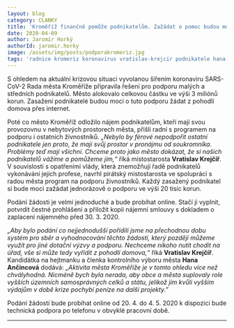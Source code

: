 ```yaml
---
layout: blog
category: CLANKY
title: 'Kroměříž finančně pomůže podnikatelům. Zažádat o pomoc budou moci jednoduše přes internet.'
date: 2020-04-09
author: Jaromír Horký
authorId: jaromir.horky
image: /assets/img/posts/podporakromeriz.jpg
tags: 'radnice kromeriz koronavirus vratislav-krejcir podnikatele hana-ancincova'
---
```

S ohledem na aktuální krizovou situaci vyvolanou šířením koronaviru SARS-CoV-2 Rada města Kroměříže připravila řešení pro podporu malých a středních podnikatelů. Město alokovalo celkovou částku ve výši 3 miliónů korun. Zasažení podnikatelé budou moci o tuto podporu žádat z pohodlí domova přes internet.

Poté co město Kroměříž odložilo nájem podnikatelům, kteří mají svou provozovnu v nebytových prostorech města, přišli radní s programem na podporu i ostatních živnostníků. *„Nebylo by férové nepodpořit ostatní podnikatele jen proto, že mají svůj prostor v pronájmu od soukromníka. Problémy teď mají všichni. Chceme proto jako město dokázat, že si našich podnikatelů vážíme a pomůžeme jim,“* říká místostarosta **Vratislav Krejčíř**.
V souvislosti s opatřeními vlády, která znemožňují řadě podnikatelů vykonávání jejich profese, navrhl pirátský místostarosta ve spolupráci s radou města program na podporu živnostníků. Každý zasažený podnikatel si bude moci zažádat jednorázově o podporu ve výši 20 tisíc korun.

Podání žádosti je velmi jednoduché a bude probíhat online. Stačí ji vyplnit, potvrdit čestné prohlášení a přiložit kopii nájemní smlouvy s dokladem o zaplacení nájemného před 30. 3. 2020. 

*„Aby bylo podání co nejjednodušší pořídili jsme na přechodnou dobu systém pro sběr a vyhodnocování těchto žádostí, který později můžeme využít pro jiné dotační výzvy a podporu. Nechceme nikoho nutit chodit na úřad, vše si může tedy vyřídit z pohodlí domova,“* říká **Vratislav Krejčíř**. Kandidátka na hejtmanku a členka kontrolního výboru města **Hana Ančincová** dodává: *„Aktivita města Kroměříže je v tomto ohledu více než chvályhodná. Nicméně bych byla nerada, aby obce a města suplovaly role vyšších územních samosprávných celků a státu, jelikož jim kvůli vyšším výdajům v době krize pochybí peníze na další projekty.”* 

Podání žádostí bude probíhat online od 20. 4. do 4. 5. 2020 k dispozici bude technická podpora po telefonu v obvyklé pracovní době.

---

